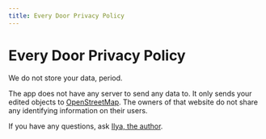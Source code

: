 ```yaml
---
title: Every Door Privacy Policy
---
```

# Every Door Privacy Policy

We do not store your data, period.

The app does not have any server to send any data to. It only sends
your edited objects to [OpenStreetMap](https://www.openstreetmap.org).
The owners of that website do not share any identifying information
on their users.

If you have any questions, ask [Ilya, the author](mailto:ilya@zverev.info).
